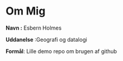# Om  Mig
**Navn :** Esbern Holmes

**Uddanelse** :Geografi og datalogi

**Formål**: Lille demo repo om brugen af github

